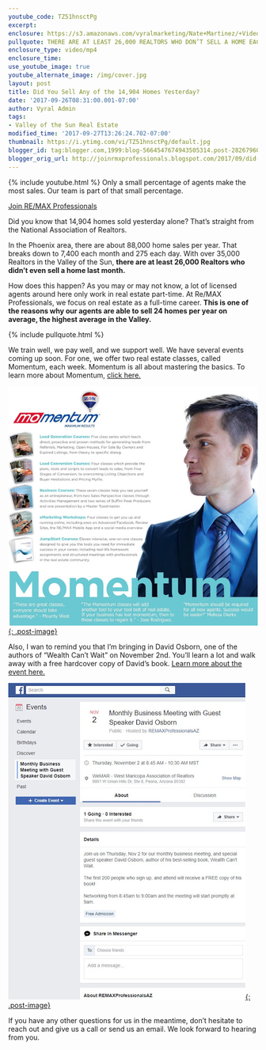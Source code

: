 ```yaml
---
youtube_code: TZ51hnsctPg
excerpt:
enclosure: https://s3.amazonaws.com/vyralmarketing/Nate+Martinez/+Videos/2017/September/Phoenix+Real+Estate+Agent-+Did+You+Sell+Any+of+the+14%252C904+Homes+Yesterday%253F.mp4
pullquote: THERE ARE AT LEAST 26,000 REALTORS WHO DON’T SELL A HOME EACH MONTH.
enclosure_type: video/mp4
enclosure_time:
use_youtube_image: true
youtube_alternate_image: /img/cover.jpg
layout: post
title: Did You Sell Any of the 14,904 Homes Yesterday?
date: '2017-09-26T08:31:00.001-07:00'
author: Vyral Admin
tags:
- Valley of the Sun Real Estate
modified_time: '2017-09-27T13:26:24.702-07:00'
thumbnail: https://i.ytimg.com/vi/TZ51hnsctPg/default.jpg
blogger_id: tag:blogger.com,1999:blog-5664547674943505314.post-2826796061054039304
blogger_orig_url: http://joinrmxprofessionals.blogspot.com/2017/09/did-you-sell-any-of-14904-homes.html
---
```

{% include youtube.html %}
Only a small percentage of agents make the most sales. Our team is part of that small percentage.

<a href="http://www.joinrmxprofessionals.com/Join-Today" target="_blank">Join RE/MAX Professionals</a>

Did you know that 14,904 homes sold yesterday alone? That’s straight from the National Association of Realtors.

In the Phoenix area, there are about 88,000 home sales per year. That breaks down to 7,400 each month and 275 each day. With over 35,000 Realtors in the Valley of the Sun, **there are at least 26,000 Realtors who didn’t even sell a home last month.**

How does this happen? As you may or may not know, a lot of licensed agents around here only work in real estate part-time. At Re/MAX Professionals, we focus on real estate as a full-time career. **This is one of the reasons why our agents are able to sell 24 homes per year on average, the highest average in the Valley.**

{% include pullquote.html %}

We train well, we pay well, and we support well. We have several events coming up soon. For one, we offer two real estate classes, called Momentum, each week. Momentum is all about mastering the basics. To learn more about Momentum, <a href="http://www.joinrmxprofessionals.com/Momentum-Complete-Agent-Development" target="_blank">click here.</a>

<a href="http://www.joinrmxprofessionals.com/Momentum-Complete-Agent-Development" target="_blank">![](/uploads/momentum.jpg){: .post-image}</a>

Also, I wan to remind you that I’m bringing in David Osborn, one of the authors of “Wealth Can’t Wait” on November 2nd. You’ll learn a lot and walk away with a free hardcover copy of David’s book. <a href="https://www.facebook.com/events/1621981244508240/?active_tab=about" target="_blank">Learn more about the event here.</a>

<a href="https://www.facebook.com/events/1621981244508240/" target="_blank">![](/uploads/facebook.jpg){: .post-image}</a>

If you have any other questions for us in the meantime, don’t hesitate to reach out and give us a call or send us an email. We look forward to hearing from you.
